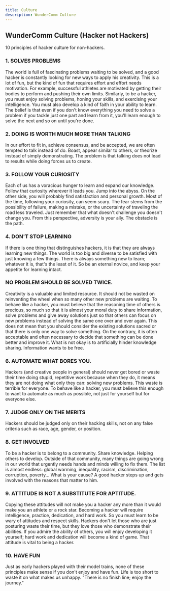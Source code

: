 ```yaml
---
title: Culture
description: WunderComm Culture
---
```


## WunderComm Culture (Hacker not Hackers)

10 principles of hacker culture for non-hackers.

### 1. SOLVES PROBLEMS

The world is full of fascinating problems waiting to be solved, and a good hacker is constantly looking for new ways to apply his creativity. This is a lot of fun, but the kind of fun that requires effort and effort needs motivation. For example, successful athletes are motivated by getting their bodies to perform and pushing their own limits. Similarly, to be a hacker, you must enjoy solving problems, honing your skills, and exercising your intelligence. You must also develop a kind of faith in your ability to learn. The belief is that even if you don't know everything you need to solve a problem if you tackle just one part and learn from it, you'll learn enough to solve the next and so on until you're done.

### 2. DOING IS WORTH MUCH MORE THAN TALKING

In our effort to fit in, achieve consensus, and be accepted, we are often tempted to talk instead of do. Boast, appear similar to others, or theorize instead of simply demonstrating. The problem is that talking does not lead to results while doing forces us to create.

### 3. FOLLOW YOUR CURIOSITY

Each of us has a voracious hunger to learn and expand our knowledge. Follow that curiosity wherever it leads you. Jump into the abyss. On the other side, you will probably find satisfaction and personal growth. Most of the time, following your curiosity, can seem scary. The fear stems from the possibility of failure, making a mistake, or the uncertainty of traveling the road less traveled. Just remember that what doesn't challenge you doesn't change you. From this perspective, adversity is your ally. The obstacle is the path.

### 4. DON'T STOP LEARNING

If there is one thing that distinguishes hackers, it is that they are always learning new things. The world is too big and diverse to be satisfied with just knowing a few things. There is always something new to learn; whatever it is, that's the least of it. So be an eternal novice, and keep your appetite for learning intact.

### NO PROBLEM SHOULD BE SOLVED TWICE.

Creativity is a valuable and limited resource. It should not be wasted on reinventing the wheel when so many other new problems are waiting. To behave like a hacker, you must believe that the reasoning time of others is precious, so much so that it is almost your moral duty to share information, solve problems and give away solutions just so that others can focus on new problems instead of solving the same one over and over again. This does not mean that you should consider the existing solutions sacred or that there is only one way to solve something. On the contrary, it is often acceptable and often necessary to decide that something can be done better and improve it. What is not okay is to artificially hinder knowledge sharing. Information wants to be free.

### 6. AUTOMATE WHAT BORES YOU.

Hackers (and creative people in general) should never get bored or waste their time doing stupid, repetitive work because when they do, it means they are not doing what only they can: solving new problems. This waste is terrible for everyone. To behave like a hacker, you must believe this enough to want to automate as much as possible, not just for yourself but for everyone else.

### 7. JUDGE ONLY ON THE MERITS

Hackers should be judged only on their hacking skills, not on any false criteria such as race, age, gender, or position.

### 8. GET INVOLVED

To be a hacker is to belong to a community. Share knowledge. Helping others to develop. Outside of that community, many things are going wrong in our world that urgently needs hands and minds willing to fix them. The list is almost endless: global warming, inequality, racism, discrimination, corruption, poverty... What is your cause? A good hacker steps up and gets involved with the reasons that matter to him.

### 9. ATTITUDE IS NOT A SUBSTITUTE FOR APTITUDE.

Copying these attitudes will not make you a hacker any more than it would make you an athlete or a rock star. Becoming a hacker will require intelligence, practice, dedication, and hard work. So you must learn to be wary of attitudes and respect skills. Hackers don't let those who are just posturing waste their time, but they love those who demonstrate their abilities. If you admire the ability of others, you will enjoy developing it yourself; hard work and dedication will become a kind of game. That attitude is vital to being a hacker.


### 10. HAVE FUN

Just as early hackers played with their model trains, none of these principles make sense if you don't enjoy and have fun. Life is too short to waste it on what makes us unhappy. "There is no finish line; enjoy the journey."
